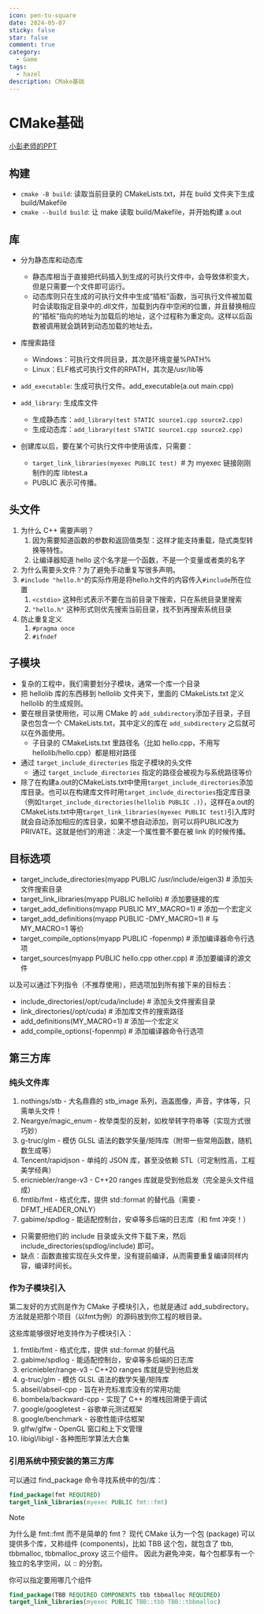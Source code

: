 ```yaml
---
icon: pen-to-square
date: 2024-05-07
sticky: false
star: false
comment: true
category:
  - Game
tags:
  - hazel
description: CMake基础
---
```

# CMake基础
[小彭老师的PPT](https://github.com/parallel101/course/blob/master/01/slides.pptx)
## 构建
- `cmake -B build`: 读取当前目录的 CMakeLists.txt，并在 build 文件夹下生成 build/Makefile
- `cmake --build build`: 让 make 读取 build/Makefile，并开始构建 a.out

## 库
- 分为静态库和动态库
	- 静态库相当于直接把代码插入到生成的可执行文件中，会导致体积变大，但是只需要一个文件即可运行。
	- 动态库则只在生成的可执行文件中生成“插桩”函数，当可执行文件被加载时会读取指定目录中的.dll文件，加载到内存中空闲的位置，并且替换相应的“插桩”指向的地址为加载后的地址，这个过程称为重定向。这样以后函数被调用就会跳转到动态加载的地址去。
- 库搜索路径
	- Windows：可执行文件同目录，其次是环境变量%PATH%
	- Linux：ELF格式可执行文件的RPATH，其次是/usr/lib等

- `add_executable`: 生成可执行文件。add_executable(a.out main.cpp)
- `add_library`: 生成库文件
	- 生成静态库：`add_library(test STATIC source1.cpp source2.cpp)`
	- 生成动态库：`add_library(test STATIC source1.cpp source2.cpp)`
- 创建库以后，要在某个可执行文件中使用该库，只需要：
	- `target_link_libraries(myexec PUBLIC test)`  # 为 myexec 链接刚刚制作的库 libtest.a
	- PUBLIC 表示可传播。

## 头文件
1. 为什么 C++ 需要声明？
	1. 因为需要知道函数的参数和返回值类型：这样才能支持重载，隐式类型转换等特性。
	2. 让编译器知道 hello 这个名字是一个函数，不是一个变量或者类的名字
2. 为什么需要头文件？为了避免手动重复写很多声明。
3. `#include "hello.h"`的实际作用是将hello.h文件的内容传入`#include`所在位置
	1. `<cstdio>` 这种形式表示不要在当前目录下搜索，只在系统目录里搜索
	2. `"hello.h"` 这种形式则优先搜索当前目录，找不到再搜索系统目录
4. 防止重复定义
	1. `#pragma once`
	2. `#ifndef`

## 子模块
- 复杂的工程中，我们需要划分子模块，通常一个库一个目录
- 把 hellolib 库的东西移到 hellolib 文件夹下，里面的 CMakeLists.txt 定义 hellolib 的生成规则。
- 要在根目录使用他，可以用 CMake 的 `add_subdirectory`添加子目录，子目录也包含一个 CMakeLists.txt，其中定义的库在 `add_subdirectory` 之后就可以在外面使用。
	- 子目录的 CMakeLists.txt 里路径名（比如 hello.cpp，不用写 hellolib/hello.cpp）都是相对路径
- 通过 `target_include_directories` 指定子模块的头文件
	- 通过 `target_include_directories` 指定的路径会被视为与系统路径等价
- 除了在构建a.out的CMakeLists.txt中使用`target_include_directories`添加库目录。也可以在构建库文件时用`target_include_directories`指定库目录（例如`target_include_directories(hellolib PUBLIC .)`），这样在a.out的CMakeLists.txt中用`target_link_libraries(myexec PUBLIC test)`引入库时就会自动添加相应的库目录，如果不想自动添加，则可以将PUBLIC改为PRIVATE。这就是他们的用途：决定一个属性要不要在被 link 的时候传播。

## 目标选项
- target_include_directories(myapp PUBLIC /usr/include/eigen3)  # 添加头文件搜索目录
- target_link_libraries(myapp PUBLIC hellolib)                               # 添加要链接的库
- target_add_definitions(myapp PUBLIC MY_MACRO=1)             # 添加一个宏定义
- target_add_definitions(myapp PUBLIC -DMY_MACRO=1)         # 与 MY_MACRO=1 等价
- target_compile_options(myapp PUBLIC -fopenmp)                     # 添加编译器命令行选项
- target_sources(myapp PUBLIC hello.cpp other.cpp)                    # 添加要编译的源文件

以及可以通过下列指令（不推荐使用），把选项加到所有接下来的目标去：
- include_directories(/opt/cuda/include)     # 添加头文件搜索目录
- link_directories(/opt/cuda)                       # 添加库文件的搜索路径
- add_definitions(MY_MACRO=1)             # 添加一个宏定义
- add_compile_options(-fopenmp)             # 添加编译器命令行选项

## 第三方库
### 纯头文件库
1. nothings/stb - 大名鼎鼎的 stb_image 系列，涵盖图像，声音，字体等，只需单头文件！
2. Neargye/magic_enum - 枚举类型的反射，如枚举转字符串等（实现方式很巧妙）
3. g-truc/glm - 模仿 GLSL 语法的数学矢量/矩阵库（附带一些常用函数，随机数生成等）
4. Tencent/rapidjson - 单纯的 JSON 库，甚至没依赖 STL（可定制性高，工程美学经典）
5. ericniebler/range-v3 - C++20 ranges 库就是受到他启发（完全是头文件组成）
6. fmtlib/fmt - 格式化库，提供 std::format 的替代品（需要 -DFMT_HEADER_ONLY）
7. gabime/spdlog - 能适配控制台，安卓等多后端的日志库（和 fmt 冲突！）

- 只需要把他们的 include 目录或头文件下载下来，然后 include_directories(spdlog/include) 即可。
- 缺点：函数直接实现在头文件里，没有提前编译，从而需要重复编译同样内容，编译时间长。

### 作为子模块引入
第二友好的方式则是作为 CMake 子模块引入，也就是通过 add_subdirectory。
方法就是把那个项目（以fmt为例）的源码放到你工程的根目录。

这些库能够很好地支持作为子模块引入：
1. fmtlib/fmt - 格式化库，提供 std::format 的替代品
2. gabime/spdlog - 能适配控制台，安卓等多后端的日志库
3. ericniebler/range-v3 - C++20 ranges 库就是受到他启发
4. g-truc/glm - 模仿 GLSL 语法的数学矢量/矩阵库
5. abseil/abseil-cpp - 旨在补充标准库没有的常用功能
6. bombela/backward-cpp - 实现了 C++ 的堆栈回溯便于调试
7. google/googletest - 谷歌单元测试框架
8. google/benchmark - 谷歌性能评估框架
9. glfw/glfw - OpenGL 窗口和上下文管理
10. libigl/libigl - 各种图形学算法大合集

### 引用系统中预安装的第三方库
可以通过 find_package 命令寻找系统中的包/库：
```cmake
find_package(fmt REQUIRED)
target_link_libraries(myexec PUBLIC fmt::fmt)
```

> [!note] 
> 为什么是 fmt::fmt 而不是简单的 fmt？
> 现代 CMake 认为一个包 (package) 可以提供多个库，又称组件 (components)，比如 TBB 这个包，就包含了 tbb, tbbmalloc, tbbmalloc_proxy 这三个组件。
> 因此为避免冲突，每个包都享有一个独立的名字空间，以 :: 的分割。

你可以指定要用哪几个组件
```cmake
find_package(TBB REQUIRED COMPONENTS tbb tbbmalloc REQUIRED)
target_link_libraries(myexec PUBLIC TBB::tbb TBB::tbbmalloc)
```

